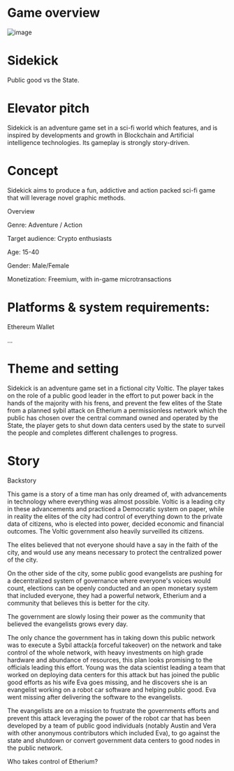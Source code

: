# Game overview

![image](https://github.com/EngrGord/SideKick/blob/main/assets/futuristic-city-landscape-vector-27449986.jpg)


# Sidekick

Public good vs the State.

# Elevator pitch

Sidekick is an adventure game set in a sci-fi world which features, and is inspired by developments and growth in Blockchain and Artificial intelligence technologies. Its gameplay is strongly story-driven.

# Concept
Sidekick aims to produce a fun, addictive and action packed sci-fi game that will leverage novel graphic methods.

Overview

Genre: Adventure / Action

Target audience: Crypto enthusiasts

Age: 15-40

Gender: Male/Female

Monetization: Freemium, with in-game microtransactions

# Platforms & system requirements:  

Ethereum Wallet

...

# Theme and setting

Sidekick is an adventure game set in a fictional city Voltic. The player takes on the role of a public good leader in the effort to put power back in the hands of  the majority with his frens, and prevent the few elites of the State from a planned sybil attack on Etherium a permissionless network which the public has chosen over the central command owned and operated by the State, the player gets to shut down data centers used by the state to surveil the people and completes different challenges to progress.


# Story
Backstory


This game is a story of a time man has only dreamed of, with advancements in technology where everything was almost possible. Voltic is a leading city in these advancements and practiced a Democratic system on paper, while in reality the elites of the city had control of everything down to the private data of citizens, who is elected into power, decided economic and financial outcomes. The Voltic government also heavily surveilled its citizens.

The elites believed that not everyone should have a say in the faith of the city, and would use any means necessary to protect the centralized power of the city.

 On the other side of the city, some public good evangelists are pushing for a decentralized system of governance where everyone's voices would count, elections can be openly conducted and an open monetary system that included everyone, they had a powerful network, Etherium and a community that believes this is better for the city.

The government are slowly losing their power as the community that believed the evangelists grows every day.

The only chance the government has in taking down this public network was to execute a Sybil attack(a forceful takeover) on the network and take control of the whole network,  with heavy investments on high grade hardware and abundance of resources, this plan looks promising to the officials leading this effort. 
Young was the data scientist leading a team that worked on deploying data centers for this attack but has joined the public good efforts as his wife Eva goes missing, and he discovers she is an evangelist working on a robot car software and helping public good. Eva went missing after delivering the software to the evangelists.

The evangelists are on a mission to frustrate the governments efforts and prevent this attack leveraging the power of the robot car that has been developed by a team of public good individuals (notably Austin and Vera with other anonymous contributors which included Eva), to go against the state and shutdown or convert government data centers to good nodes in the public network.

Who takes control of Etherium?

